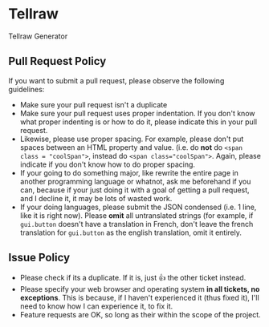Tellraw
=======

Tellraw Generator

## Pull Request Policy

If you want to submit a pull request, please observe the following guidelines:

- Make sure your pull request isn't a duplicate
- Make sure your pull request uses proper indentation. If you don't know what proper indenting is or how to do it, please indicate this in your pull request.
- Likewise, please use proper spacing. For example, please don't put spaces between an HTML property and value. (i.e. do **not** do `<span class = "coolSpan">`, instead do `<span class="coolSpan">`. Again, please indicate if you don't know how to do proper spacing.
- If your going to do something major, like rewrite the entire page in another programming language or whatnot, ask me beforehand if you can, because if your just doing it with a goal of  getting a pull request, and I decline it, it may be lots of wasted work.
- If your doing languages, please submit the JSON condensed (i.e. 1 line, like it is right now). Please **omit** all untranslated strings (for example, if `gui.button` doesn't have a translation in French, don't leave the french translation for `gui.button` as the english translation, omit it entirely.

## Issue Policy

- Please check if its a duplicate. If it is, just :+1: the other ticket instead.
- Please specify your web browser and operating system **in all tickets, no exceptions**. This is because, if I haven't experienced it (thus fixed it), I'll need to know how I can experience it, to fix it.
- Feature requests are OK, so long as their within the scope of the project.